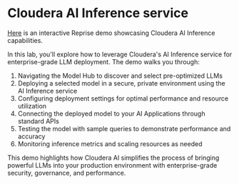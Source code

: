 # Cloudera AI Inference service

[Here](https://app.getreprise.com/launch/dyR7W26/) is an interactive Reprise demo showcasing Cloudera AI Inference capabilities.

In this lab, you'll explore how to leverage Cloudera's AI Inference service for enterprise-grade LLM deployment. The demo walks you through:

1. Navigating the Model Hub to discover and select pre-optimized LLMs
2. Deploying a selected model in a secure, private environment using the AI Inference service
3. Configuring deployment settings for optimal performance and resource utilization
4. Connecting the deployed model to your AI Applications through standard APIs
5. Testing the model with sample queries to demonstrate performance and accuracy
6. Monitoring inference metrics and scaling resources as needed

This demo highlights how Cloudera AI simplifies the process of bringing powerful LLMs into your production environment with enterprise-grade security, governance, and performance.